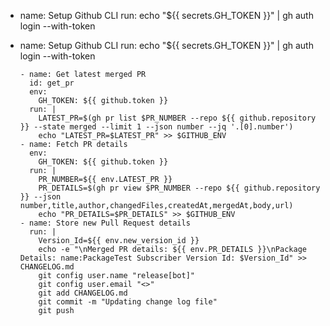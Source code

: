 - name: Setup Github CLI
        run: echo "${{ secrets.GH_TOKEN }}" | gh auth login --with-token

- name: Setup Github CLI
        run: echo "${{ secrets.GH_TOKEN }}" | gh auth login --with-token

      - name: Get latest merged PR
        id: get_pr
        env:
          GH_TOKEN: ${{ github.token }}
        run: |
          LATEST_PR=$(gh pr list $PR_NUMBER --repo ${{ github.repository }} --state merged --limit 1 --json number --jq '.[0].number')
          echo "LATEST_PR=$LATEST_PR" >> $GITHUB_ENV
      - name: Fetch PR details
        env:
          GH_TOKEN: ${{ github.token }}
        run: |
          PR_NUMBER=${{ env.LATEST_PR }}
          PR_DETAILS=$(gh pr view $PR_NUMBER --repo ${{ github.repository }} --json number,title,author,changedFiles,createdAt,mergedAt,body,url)
          echo "PR_DETAILS=$PR_DETAILS" >> $GITHUB_ENV
      - name: Store new Pull Request details
        run: |
          Version_Id=${{ env.new_version_id }}
          echo -e "\nMerged PR details: ${{ env.PR_DETAILS }}\nPackage Details: name:PackageTest Subscriber Version Id: $Version_Id" >> CHANGELOG.md
          git config user.name "release[bot]"
          git config user.email "<>"
          git add CHANGELOG.md
          git commit -m "Updating change log file"
          git push
